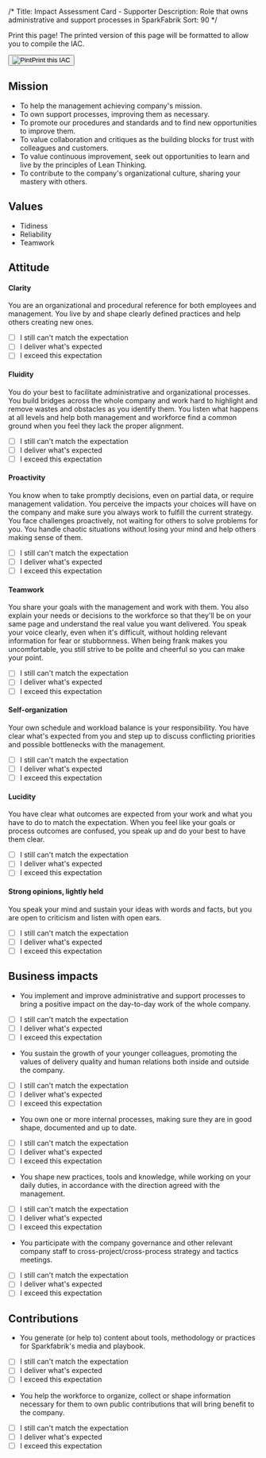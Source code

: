 /*
Title: Impact Assessment Card - Supporter
Description: Role that owns administrative and support processes in SparkFabrik
Sort: 90
*/
<span class='no-print'>
  <div class="row justify-content align-items-center">
    <div class="col mb-3 mb-lg-0">
      <p class="quote font-italic">Print this page! The printed version of this page will be formatted to allow you to compile the IAC.</p>
    </div>
    <div class="col-lg-auto">
      <button class='btn btn--print' type="button" onclick="window.print();"><img class="icon-print" src="/images/icon_print.svg" alt="Pint">Print this IAC</button>
    </div>
  </div>

## Mission

* To help the management achieving company's mission.
* To own support processes, improving them as necessary.
* To promote our procedures and standards and to find new opportunities to improve them.
* To value collaboration and critiques as the building blocks for trust with colleagues and customers.
* To value continuous improvement, seek out opportunities to learn and live by the principles of Lean Thinking.
* To contribute to the company's organizational culture, sharing your mastery with others.

## Values

* Tidiness
* Reliability
* Teamwork

</span>

## Attitude

#### Clarity

You are an organizational and procedural reference for both employees and management. You live by and shape clearly defined practices and help others creating new ones.

<span class='score only-print'>

- [ ] I still can't match the expectation
- [ ] I deliver what's expected
- [ ] I exceed this expectation

</span>

#### Fluidity

You do your best to facilitate administrative and organizational processes. You build bridges across the whole company and work hard to highlight and remove wastes and obstacles as you identify them. You listen what happens at all levels and help both management and workforce find a common ground when you feel they lack the proper alignment.

<span class='score only-print'>

- [ ] I still can't match the expectation
- [ ] I deliver what's expected
- [ ] I exceed this expectation

</span>

#### Proactivity

You know when to take promptly decisions, even on partial data, or require management validation. You perceive the impacts your choices will have on the company and make sure you always work to fulfill the current strategy. You face challenges proactively, not waiting for others to solve problems for you. You handle chaotic situations without losing your mind and help others making sense of them.

<span class='score only-print'>

- [ ] I still can't match the expectation
- [ ] I deliver what's expected
- [ ] I exceed this expectation

</span>

#### Teamwork

You share your goals with the management and work with them. You also explain your needs or decisions to the workforce so that they'll be on your same page and understand the real value you want delivered. You speak your voice clearly, even when it's difficult, without holding relevant information for fear or stubbornness. When being frank makes you uncomfortable, you still strive to be polite and cheerful so you can make your point.

<span class='score only-print'>

- [ ] I still can't match the expectation
- [ ] I deliver what's expected
- [ ] I exceed this expectation

</span>

#### Self-organization

Your own schedule and workload balance is your responsibility. You have clear what's expected from you and step up to discuss conflicting priorities and possible bottlenecks with the management.

<span class='score only-print'>

- [ ] I still can't match the expectation
- [ ] I deliver what's expected
- [ ] I exceed this expectation

</span>

#### Lucidity

You have clear what outcomes are expected from your work and what you have to do to match the expectation. When you feel like your goals or process outcomes are confused, you speak up and do your best to have them clear.

<span class='score only-print'>

- [ ] I still can't match the expectation
- [ ] I deliver what's expected
- [ ] I exceed this expectation

</span>

#### Strong opinions, lightly held

You speak your mind and sustain your ideas with words and facts, but you are open to criticism and listen with open ears.

<span class='score only-print'>

- [ ] I still can't match the expectation
- [ ] I deliver what's expected
- [ ] I exceed this expectation

</span>

## Business impacts

* You implement and improve administrative and support processes to bring a positive impact on the day-to-day work of the whole company.

<span class='score only-print'>

- [ ] I still can't match the expectation
- [ ] I deliver what's expected
- [ ] I exceed this expectation

</span>

* You sustain the growth of your younger colleagues, promoting the values of delivery quality and human relations both inside and outside the company.

<span class='score only-print'>

- [ ] I still can't match the expectation
- [ ] I deliver what's expected
- [ ] I exceed this expectation

</span>

* You own one or more internal processes, making sure they are in good shape, documented and up to date.

<span class='score only-print'>

- [ ] I still can't match the expectation
- [ ] I deliver what's expected
- [ ] I exceed this expectation

</span>

* You shape new practices, tools and knowledge, while working on your daily duties, in accordance with the direction agreed with the management.

<span class='score only-print'>

- [ ] I still can't match the expectation
- [ ] I deliver what's expected
- [ ] I exceed this expectation

</span>

* You participate with the company governance and other relevant company staff to cross-project/cross-process strategy and tactics meetings.

<span class='score only-print'>

- [ ] I still can't match the expectation
- [ ] I deliver what's expected
- [ ] I exceed this expectation

</span>



## Contributions

* You generate (or help to) content about tools, methodology or practices for Sparkfabrik's media and playbook.

<span class='score only-print'>

- [ ] I still can't match the expectation
- [ ] I deliver what's expected
- [ ] I exceed this expectation

</span>

* You help the workforce to organize, collect or shape information necessary for them to own public contributions that will bring benefit to the company.

<span class='score only-print'>

- [ ] I still can't match the expectation
- [ ] I deliver what's expected
- [ ] I exceed this expectation

</span>
